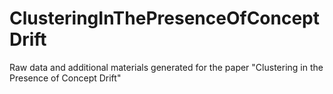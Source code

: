 # ClusteringInThePresenceOfConceptDrift
Raw data and additional materials generated for the paper "Clustering in the Presence of Concept Drift"
